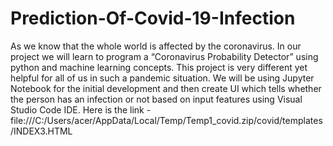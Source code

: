# Prediction-Of-Covid-19-Infection
As we know that the whole world is affected by the coronavirus. In our project we will learn to program a “Coronavirus  Probability Detector” using python and machine learning concepts. This project is very different yet helpful for all of us in such a  pandemic situation.  We will be using Jupyter Notebook for the initial development and then create UI which tells whether the person has an infection  or not based on input features using Visual Studio Code IDE.   Here is the link - file:///C:/Users/acer/AppData/Local/Temp/Temp1_covid.zip/covid/templates/INDEX3.HTML
